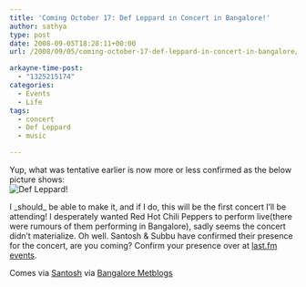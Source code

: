 ```yaml
---
title: 'Coming October 17: Def Leppard in Concert in Bangalore!'
author: sathya
type: post
date: 2008-09-05T18:28:11+00:00
url: /2008/09/05/coming-october-17-def-leppard-in-concert-in-bangalore/

arkayne-time-post:
  - "1325215174"
categories:
  - Events
  - Life
tags:
  - concert
  - Def Leppard
  - music

---
```

<p style="text-align: left;">
  Yup, what was tentative earlier is now more or less confirmed as the below picture shows:<br /> <img class="aligncenter" src="http://img510.imageshack.us/img510/688/defleppard2300x225ag3.jpg" alt="Def Leppard!" />
</p>

<p style="text-align: left; ">
  I _should_ be able to make it, and if I do, this will be the first concert I&#8217;ll be attending! I desperately wanted Red Hot Chili Peppers to perform live(there were rumours of them performing in Bangalore), sadly seems the concert didn&#8217;t materialize. Oh well. Santosh & Subbu have confirmed their presence for the concert, are you coming? Confirm your presence over at <a href="http://www.last.fm/event/583424">last.fm events</a>.
</p>

<p style="text-align: left; ">
  Comes via <a href="http://www.santoshgs.com/blog/108/def-leppard-concert-in-bangalore-october-17th-2008/">Santosh</a> via <a href="http://bangalore.metblogs.com/2008/08/25/its-gig-time/">Bangalore Metblogs</a>
</p>
